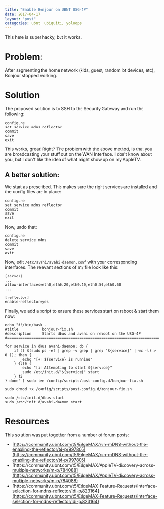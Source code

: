 ```yaml
---
title: "Enable Bonjour on UBNT USG-4P"
date: 2017-04-17
layout: "post"
categories: ubnt, ubiquiti, yoloops
---
```


This here is super hacky, but it works.

# Problem:

After segmenting the home network (kids, guest, random iot devices, etc), Bonjour stopped working.

# Solution

The proposed solution is to SSH to the Security Gateway and run the following:

```
configure
set service mdns reflector
commit
save
exit
```

This works, great! Right? The problem with the above method, is that you are broadcasting your stuff out on the WAN Interface. I don't know about you, but I don't like the idea of what might show up on my AppleTV.

## A better solution:

We start as prescribed. This makes sure the right services are installed and the config files are in place:

```
configure
set service mdns reflector
commit
save
exit
```

Now, undo that:

```
configure
delete service mdns
commit
save
exit
```

Now, edit ```/etc/avahi/avahi-daemon.conf``` with your corresponding interfaces. The relevant sections of my file look like this:

```
[server]
...
allow-interfaces=eth0,eth0.20,eth0.40,eth0.50,eth0.60
...

[reflector]
enable-reflector=yes
```

Finally, we add a script to ensure these services start on reboot & start them now:

```
echo "#!/bin/bash -
#title          :bonjour-fix.sh
#description    :Starts dbus and avahi on reboot on the USG-4P
#============================================================================

for service in dbus avahi-daemon; do {
    if (( $(sudo ps -ef | grep -v grep | grep "${service}" | wc -l) > 0 )); then {
        echo "[+] ${service} is running"
    } else {
        echo "[i] Attempting to start ${service}"
        sudo /etc/init.d/"${service}" start
    } fi
} done" | sudo tee /config/scripts/post-config.d/bonjour-fix.sh

sudo chmod +x /config/scripts/post-config.d/bonjour-fix.sh

sudo /etc/init.d/dbus start
sudo /etc/init.d/avahi-daemon start

```


# Resources

This solution was put together from a number of forum posts:

* [https://community.ubnt.com/t5/EdgeMAX/run-mDNS-without-the-enabling-the-reflector/td-p/997805](https://community.ubnt.com/t5/EdgeMAX/run-mDNS-without-the-enabling-the-reflector/td-p/997805)
* [https://community.ubnt.com/t5/EdgeMAX/AppleTV-discovery-across-multiple-networks/m-p/784088](https://community.ubnt.com/t5/EdgeMAX/AppleTV-discovery-across-multiple-networks/m-p/784088)
* [https://community.ubnt.com/t5/EdgeMAX-Feature-Requests/Interface-selection-for-mdns-reflector/idi-p/823164](https://community.ubnt.com/t5/EdgeMAX-Feature-Requests/Interface-selection-for-mdns-reflector/idi-p/823164)